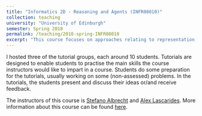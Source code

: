 ```yaml
---
title: "Informatics 2D - Reasoning and Agents (INFR08010)"
collection: teaching
university: "University of Edinburgh"
semester: Spring 2018
permalink: /teaching/2018-spring-INFR08010
excerpt: "This course focuses on approaches relating to representation, reasoning and planning for solving real world inference. The course illustrates the importance of (i) using a smart representation of knowledge such that it is conducive to efficient reasoning, and (ii) the need for exploiting task constraints for intelligent search and planning. The notion of representing action, space and time is formalized in the context of agents capable of sensing the environment and taking actions that affect the current state. There is also a strong emphasis on the ability to deal with uncertain data in real world scenarios and hence, the planning and reasoning methods are extended to include inference in probabilistic domains."
---
```


I hosted three of the tutorial groups, each around 10 students.
Tutorials are designed to enable students to practise the main skills the course
instructors would like to impart in a course. 
Students do some preparation for the tutorials, usually working on some (non-assessed) problems. 
In the tutorials, the students present and discuss their ideas or/and receive feedback.

The instructors of this course is 
[Stefano Albrecht](https://agents.inf.ed.ac.uk/stefano-albrecht/) and 
[Alex Lascarides](http://homepages.inf.ed.ac.uk/hshimoda/).
More information about this course can be found [here](http://www.drps.ed.ac.uk/17-18/dpt/cxinfr08010.htm).

